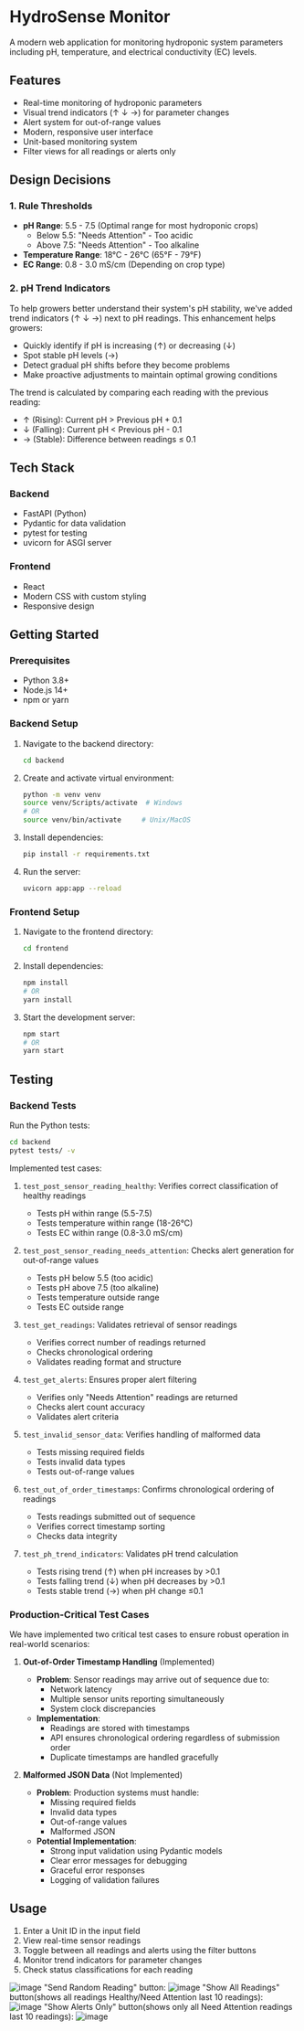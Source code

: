 # HydroSense Monitor

A modern web application for monitoring hydroponic system parameters including pH, temperature, and electrical conductivity (EC) levels.

## Features

- Real-time monitoring of hydroponic parameters
- Visual trend indicators (↑ ↓ →) for parameter changes
- Alert system for out-of-range values
- Modern, responsive user interface
- Unit-based monitoring system
- Filter views for all readings or alerts only

## Design Decisions

### 1. Rule Thresholds
- **pH Range**: 5.5 - 7.5 (Optimal range for most hydroponic crops)
  - Below 5.5: "Needs Attention" - Too acidic
  - Above 7.5: "Needs Attention" - Too alkaline
- **Temperature Range**: 18°C - 26°C (65°F - 79°F)
- **EC Range**: 0.8 - 3.0 mS/cm (Depending on crop type)

### 2. pH Trend Indicators
To help growers better understand their system's pH stability, we've added trend indicators (↑ ↓ →) next to pH readings. This enhancement helps growers:

- Quickly identify if pH is increasing (↑) or decreasing (↓)
- Spot stable pH levels (→)
- Detect gradual pH shifts before they become problems
- Make proactive adjustments to maintain optimal growing conditions

The trend is calculated by comparing each reading with the previous reading:
- ↑ (Rising): Current pH > Previous pH + 0.1
- ↓ (Falling): Current pH < Previous pH - 0.1
- → (Stable): Difference between readings ≤ 0.1

## Tech Stack

### Backend
- FastAPI (Python)
- Pydantic for data validation
- pytest for testing
- uvicorn for ASGI server

### Frontend
- React
- Modern CSS with custom styling
- Responsive design

## Getting Started

### Prerequisites
- Python 3.8+
- Node.js 14+
- npm or yarn

### Backend Setup
1. Navigate to the backend directory:
   ```bash
   cd backend
   ```

2. Create and activate virtual environment:
   ```bash
   python -m venv venv
   source venv/Scripts/activate  # Windows
   # OR
   source venv/bin/activate     # Unix/MacOS
   ```

3. Install dependencies:
   ```bash
   pip install -r requirements.txt
   ```

4. Run the server:
   ```bash
   uvicorn app:app --reload
   ```

### Frontend Setup
1. Navigate to the frontend directory:
   ```bash
   cd frontend
   ```

2. Install dependencies:
   ```bash
   npm install
   # OR
   yarn install
   ```

3. Start the development server:
   ```bash
   npm start
   # OR
   yarn start
   ```

## Testing

### Backend Tests

Run the Python tests:
```bash
cd backend
pytest tests/ -v
```

Implemented test cases:
1. `test_post_sensor_reading_healthy`: Verifies correct classification of healthy readings
   - Tests pH within range (5.5-7.5)
   - Tests temperature within range (18-26°C)
   - Tests EC within range (0.8-3.0 mS/cm)

2. `test_post_sensor_reading_needs_attention`: Checks alert generation for out-of-range values
   - Tests pH below 5.5 (too acidic)
   - Tests pH above 7.5 (too alkaline)
   - Tests temperature outside range
   - Tests EC outside range

3. `test_get_readings`: Validates retrieval of sensor readings
   - Verifies correct number of readings returned
   - Checks chronological ordering
   - Validates reading format and structure

4. `test_get_alerts`: Ensures proper alert filtering
   - Verifies only "Needs Attention" readings are returned
   - Checks alert count accuracy
   - Validates alert criteria

5. `test_invalid_sensor_data`: Verifies handling of malformed data
   - Tests missing required fields
   - Tests invalid data types
   - Tests out-of-range values

6. `test_out_of_order_timestamps`: Confirms chronological ordering of readings
   - Tests readings submitted out of sequence
   - Verifies correct timestamp sorting
   - Checks data integrity

7. `test_ph_trend_indicators`: Validates pH trend calculation
   - Tests rising trend (↑) when pH increases by >0.1
   - Tests falling trend (↓) when pH decreases by >0.1
   - Tests stable trend (→) when pH change ≤0.1

### Production-Critical Test Cases

We have implemented two critical test cases to ensure robust operation in real-world scenarios:

1. **Out-of-Order Timestamp Handling** (Implemented)
   - **Problem**: Sensor readings may arrive out of sequence due to:
     - Network latency
     - Multiple sensor units reporting simultaneously
     - System clock discrepancies
   - **Implementation**:
     - Readings are stored with timestamps
     - API ensures chronological ordering regardless of submission order
     - Duplicate timestamps are handled gracefully

2. **Malformed JSON Data** (Not Implemented)
   - **Problem**: Production systems must handle:
     - Missing required fields
     - Invalid data types
     - Out-of-range values
     - Malformed JSON
   - **Potential Implementation**:
     - Strong input validation using Pydantic models
     - Clear error messages for debugging
     - Graceful error responses
     - Logging of validation failures

## Usage

1. Enter a Unit ID in the input field
2. View real-time sensor readings
3. Toggle between all readings and alerts using the filter buttons
4. Monitor trend indicators for parameter changes
5. Check status classifications for each reading

![image](https://github.com/user-attachments/assets/907a53f9-1336-4ee6-bf1c-402f2cb2b9ad)
"Send Random Reading" button:
![image](https://github.com/user-attachments/assets/40ed2024-65b8-47a6-89d0-52df8632c010)
"Show All Readings" button(shows all readings Healthy/Need Attention last 10 readings):
![image](https://github.com/user-attachments/assets/1511c2ce-097d-40a8-a438-b9c0a2cef0d3)
"Show Alerts Only" button(shows only all Need Attention readings last 10 readings):
![image](https://github.com/user-attachments/assets/5323bfeb-154e-45d3-ae17-1135c404bb78)


